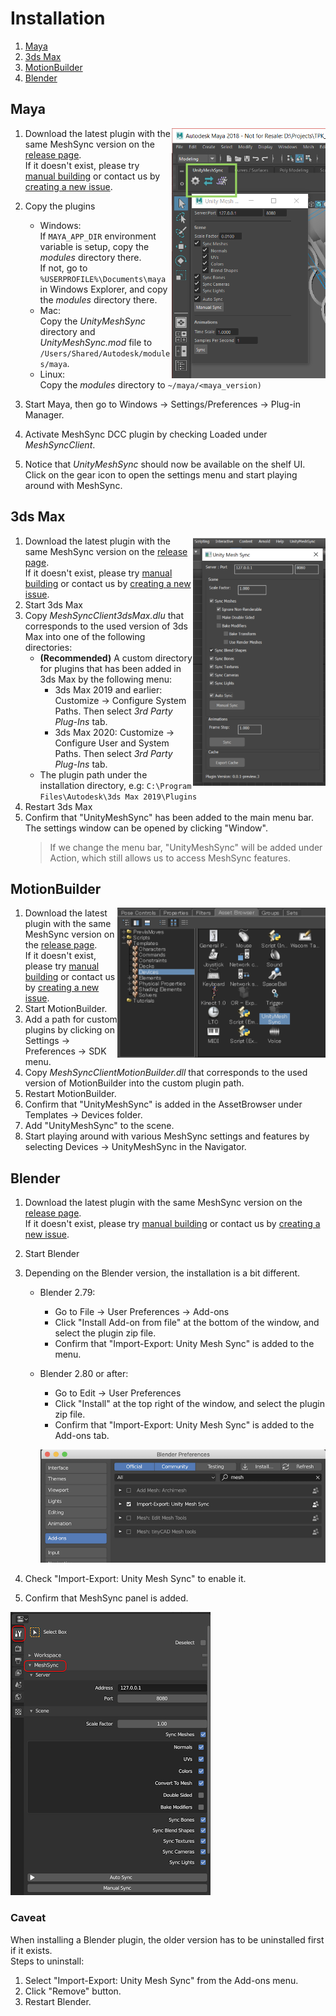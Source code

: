 # Installation

1. [Maya](#maya)
1. [3ds Max](#3ds-max)
1. [MotionBuilder](#motionbuilder)
1. [Blender](#blender)

## Maya

<img align="right" src="../Images/MeshSyncClientMaya.png" height=400>

1. Download the latest plugin with the same MeshSync version on the [release page](https://github.com/Unity-Technologies/MeshSyncDCCPlugin/releases).  
   If it doesn't exist, please try [manual building](BuildDCCPlugins.md) or contact us by [creating a new issue](https://github.com/Unity-Technologies/MeshSyncDCCPlugin/issues/new).
1. Copy the plugins
   - Windows:   
     If `MAYA_APP_DIR` environment variable is setup, copy the *modules* directory there.  
     If not, go to `%USERPROFILE%\Documents\maya` in Windows Explorer, and copy the *modules* directory there.
   - Mac:   
     Copy the *UnityMeshSync* directory and *UnityMeshSync.mod* file to `/Users/Shared/Autodesk/modules/maya`.
   - Linux:  
     Copy the *modules* directory to `~/maya/<maya_version)`
  
  
1. Start Maya, then go to Windows -> Settings/Preferences -> Plug-in Manager.
1. Activate MeshSync DCC plugin by checking Loaded under *MeshSyncClient*.
1. Notice that *UnityMeshSync* should now be available on the shelf UI.  
  Click on the gear icon to open the settings menu and start playing around with MeshSync.
  
## 3ds Max

<img align="right" src="../Images/MeshSyncClient3dsMax.png" height=400>

1. Download the latest plugin with the same MeshSync version on the [release page](https://github.com/Unity-Technologies/MeshSyncDCCPlugin/releases).  
   If it doesn't exist, please try [manual building](BuildDCCPlugins.md) or contact us by [creating a new issue](https://github.com/Unity-Technologies/MeshSyncDCCPlugin/issues/new).
1. Start 3ds Max
1. Copy *MeshSyncClient3dsMax.dlu* that corresponds to the used version of 3ds Max into 
   one of the following directories:
   - **(Recommended)** A custom directory for plugins that has been added in 3ds Max by the following menu:
     * 3ds Max 2019 and earlier: Customize -> Configure System Paths. Then select *3rd Party Plug-Ins* tab.
     * 3ds Max 2020: Customize -> Configure User and System Paths. Then select *3rd Party Plug-Ins* tab.
   - The plugin path under the installation directory, e.g: `C:\Program Files\Autodesk\3ds Max 2019\Plugins`
1. Restart 3ds Max 
1. Confirm that "UnityMeshSync" has been added to the main menu bar.
   The settings window can be opened by clicking "Window". 
   > If we change the menu bar, "UnityMeshSync" will be added under Action, which 
   > still allows us to access MeshSync features.

## MotionBuilder

<img align="right" src="../Images/MeshSyncClientMotionBuilder.png" height=240>

1. Download the latest plugin with the same MeshSync version on the [release page](https://github.com/Unity-Technologies/MeshSyncDCCPlugin/releases).  
   If it doesn't exist, please try [manual building](BuildDCCPlugins.md) or contact us by [creating a new issue](https://github.com/Unity-Technologies/MeshSyncDCCPlugin/issues/new).
1. Start MotionBuilder.
1. Add a path for custom plugins by clicking on Settings -> Preferences -> SDK menu.
1. Copy *MeshSyncClientMotionBuilder.dll* that corresponds to the used version of MotionBuilder into 
   the custom plugin path.
1. Restart MotionBuilder.
1. Confirm that "UnityMeshSync" is added in the AssetBrowser under Templates -> Devices folder.
1. Add "UnityMeshSync" to the scene.
1. Start playing around with various MeshSync settings and features by 
   selecting Devices -> UnityMeshSync in the Navigator.


## Blender
  
1. Download the latest plugin with the same MeshSync version on the [release page](https://github.com/Unity-Technologies/MeshSyncDCCPlugin/releases).  
   If it doesn't exist, please try [manual building](BuildDCCPlugins.md) or contact us by [creating a new issue](https://github.com/Unity-Technologies/MeshSyncDCCPlugin/issues/new).
1. Start Blender
1. Depending on the Blender version, the installation is a bit different.
   - Blender 2.79:
     * Go to File -> User Preferences -> Add-ons
     * Click "Install Add-on from file" at the bottom of the window, and select the plugin zip file.
     * Confirm that "Import-Export: Unity Mesh Sync" is added to the menu.
   - Blender 2.80 or after:
     * Go to Edit -> User Preferences
     * Click "Install" at the top right of the window, and select the plugin zip file.
     * Confirm that "Import-Export: Unity Mesh Sync" is added to the Add-ons tab.
     
     ![MeshSyncClientBlender_Installation](../Images/MeshSyncClientBlender_Installation.png)

1. Check "Import-Export: Unity Mesh Sync" to enable it.
1. Confirm that MeshSync panel is added.
  
![MeshSyncClientBlender](../Images/MeshSyncClientBlender.png)


### Caveat

When installing a Blender plugin, the older version has to be uninstalled first if it exists.   
Steps to uninstall:

1. Select "Import-Export: Unity Mesh Sync" from the Add-ons menu.
1. Click "Remove" button.
1. Restart Blender. 

